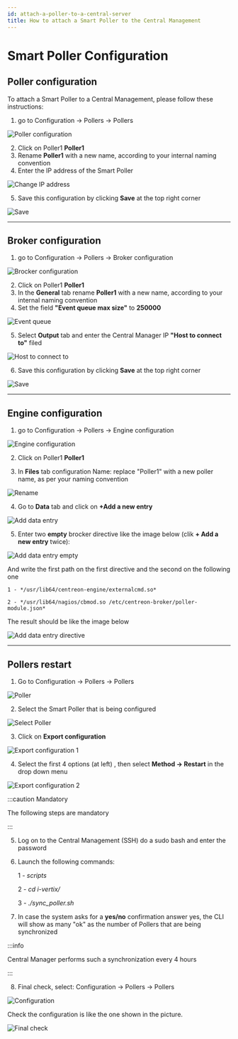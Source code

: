 ```yaml
---
id: attach-a-poller-to-a-central-server
title: How to attach a Smart Poller to the Central Management
---
```


# Smart Poller Configuration

## Poller configuration

To attach a Smart Poller to a Central Management, please follow these instructions:

1. go to Configuration -> Pollers -> Pollers

![Poller configuration](../../assets/configuring-smart-poller/poller-attach-1.png)

2. Click on Poller1 **Poller1**
3. Rename **Poller1** with a new name, according to your internal naming convention
4. Enter the IP address of the Smart Poller

![Change IP address](../../assets/configuring-smart-poller/poller-attach-2.png)

5. Save this configuration by clicking **Save** at the top right corner

![Save](../../assets/configuring-smart-poller/save.png)

---

## Broker configuration

1. go to Configuration -> Pollers -> Broker configuration

![Brocker configuration](../../assets/configuring-smart-poller/poller-attach-3.png)

2. Click on Poller1 **Poller1**
3. In the **General** tab rename **Poller1** with a new name, according to your internal naming convention
4. Set the field **"Event queue max size"** to **250000**

![Event queue](../../assets/configuring-smart-poller/poller-attach-4.png)

5. Select **Output** tab and enter the Central Manager IP **"Host to connect to"** filed

![Host to connect to](../../assets/configuring-smart-poller/poller-attach-5.png)

6. Save this configuration by clicking **Save** at the top right corner

![Save](../../assets/configuring-smart-poller/save.png)

---

## Engine configuration

1. go to Configuration -> Pollers -> Engine configuration

![Engine configuration](../../assets/configuring-smart-poller/poller-attach-6.png)

2. Click on Poller1 **Poller1**

3. In **Files** tab configuration Name: replace "Poller1" with a new poller name, as
per your naming convention

![Rename](../../assets/configuring-smart-poller/poller-attach-7.png)

4. Go to **Data** tab and click on **+Add a new entry**

![Add data entry](../../assets/configuring-smart-poller/poller-attach-8.png)

5. Enter two **empty** brocker directive like the image below (clik **+ Add a new entry** twice):

![Add data entry empty](../../assets/configuring-smart-poller/poller-attach-9.png)

And write the first path on the first directive and the second on the following one

    1 - */usr/lib64/centreon-engine/externalcmd.so*

    2 - */usr/lib64/nagios/cbmod.so /etc/centreon-broker/poller-module.json*

The result should be like the image below

![Add data entry directive](../../assets/configuring-smart-poller/poller-attach-10.png)

---

## Pollers restart

1. Go to Configuration -> Pollers -> Pollers

![Poller](../../assets/configuring-smart-poller/poller-attach-1.png)

2. Select the Smart Poller that is being configured

![Select Poller](../../assets/configuring-smart-poller/poller-attach-11.png)

3. Click on **Export configuration**

![Export configuration 1](../../assets/configuring-smart-poller/poller-attach-12.png)

4. Select the first 4 options (at left) , then select **Method -> Restart** in the drop down menu

![Export configuration 2](../../assets/configuring-smart-poller/poller-attach-13.png)

:::caution Mandatory

The following steps are mandatory

:::

5. Log on to the Central Management (SSH) do a sudo bash and enter the password
6. Launch the following commands:

    1 - *scripts*

    2 - *cd i-vertix/*

    3 - *./sync_poller.sh*
7. In case the system asks for a **yes/no** confirmation answer yes, the CLI will show as many "ok" as the number of Pollers that are being synchronized

:::info

Central Manager performs such a synchronization every 4 hours

:::


8. Final check, select: Configuration -> Pollers -> Pollers

![Configuration](../../assets/configuring-smart-poller/poller-attach-13.png)

Check the configuration is like the one shown
in the picture.

![Final check](../../assets/configuring-smart-poller/poller-attach-14.png)